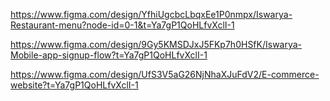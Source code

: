 https://www.figma.com/design/YfhiUgcbcLbqxEe1P0nmpx/Iswarya-Restaurant-menu?node-id=0-1&t=Ya7gP1QoHLfvXclI-1


https://www.figma.com/design/9Gy5KMSDJxJ5FKp7h0HSfK/Iswarya-Mobile-app-signup-flow?t=Ya7gP1QoHLfvXclI-1


https://www.figma.com/design/UfS3V5aG26NjNhaXJuFdV2/E-commerce-website?t=Ya7gP1QoHLfvXclI-1
